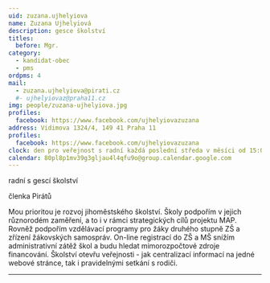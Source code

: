 ```yaml
---
uid: zuzana.ujhelyiova
name: Zuzana Ujhelyiová
description: gesce školství
titles:		
  before: Mgr. 	
category:
  - kandidat-obec
  - pms
ordpms: 4
mail:
  - zuzana.ujhelyiova@pirati.cz
  #- ujhelyiovaz@praha11.cz
img: people/zuzana-ujhelyiova.jpg
profiles:
  facebook: https://www.facebook.com/ujhelyiovazuzana
address: Vidimova 1324/4, 149 41 Praha 11 		 
profiles:
  facebook: https://www.facebook.com/ujhelyiovazuzana
clock: den pro veřejnost s radní každá poslední středa v měsíci od 15:00 do 18:00		 
calendar: 80pl8p1mv39g3gljau4l4qfu9o@group.calendar.google.com
---
```


radní s gescí školství

členka Pirátů

Mou prioritou je rozvoj jihoměstského školství. Školy podpořím v jejich různorodém zaměření, a to i v rámci strategických cílů projektu MAP. Rovněž podpořím vzdělávací programy pro žáky druhého stupně ZŠ a zřízení žákovských samospráv. On-line registrací do ZŠ a MŠ snížím administrativní zátěž škol a budu hledat mimorozpočtové zdroje financování. Školství otevřu veřejnosti - jak centralizací informací na jedné webové stránce, tak i pravidelnými setkání s rodiči.

---


